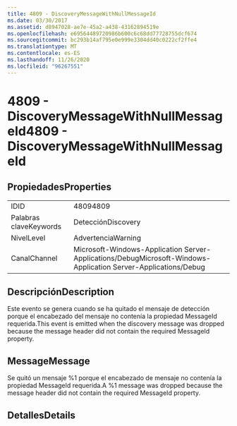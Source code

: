 ```yaml
---
title: 4809 - DiscoveryMessageWithNullMessageId
ms.date: 03/30/2017
ms.assetid: d8947028-ae7e-45a2-a438-43162894519e
ms.openlocfilehash: e69564489720986b600c6c68dd77728755dcf674
ms.sourcegitcommit: bc293b14af795e0e999e3304dd40c0222cf2ffe4
ms.translationtype: MT
ms.contentlocale: es-ES
ms.lasthandoff: 11/26/2020
ms.locfileid: "96267551"
---
```

# <a name="4809---discoverymessagewithnullmessageid"></a><span data-ttu-id="c2f87-102">4809 - DiscoveryMessageWithNullMessageId</span><span class="sxs-lookup"><span data-stu-id="c2f87-102">4809 - DiscoveryMessageWithNullMessageId</span></span>

## <a name="properties"></a><span data-ttu-id="c2f87-103">Propiedades</span><span class="sxs-lookup"><span data-stu-id="c2f87-103">Properties</span></span>  
  
|||  
|-|-|  
|<span data-ttu-id="c2f87-104">ID</span><span class="sxs-lookup"><span data-stu-id="c2f87-104">ID</span></span>|<span data-ttu-id="c2f87-105">4809</span><span class="sxs-lookup"><span data-stu-id="c2f87-105">4809</span></span>|  
|<span data-ttu-id="c2f87-106">Palabras clave</span><span class="sxs-lookup"><span data-stu-id="c2f87-106">Keywords</span></span>|<span data-ttu-id="c2f87-107">Detección</span><span class="sxs-lookup"><span data-stu-id="c2f87-107">Discovery</span></span>|  
|<span data-ttu-id="c2f87-108">Nivel</span><span class="sxs-lookup"><span data-stu-id="c2f87-108">Level</span></span>|<span data-ttu-id="c2f87-109">Advertencia</span><span class="sxs-lookup"><span data-stu-id="c2f87-109">Warning</span></span>|  
|<span data-ttu-id="c2f87-110">Canal</span><span class="sxs-lookup"><span data-stu-id="c2f87-110">Channel</span></span>|<span data-ttu-id="c2f87-111">Microsoft-Windows-Application Server-Applications/Debug</span><span class="sxs-lookup"><span data-stu-id="c2f87-111">Microsoft-Windows-Application Server-Applications/Debug</span></span>|  
  
## <a name="description"></a><span data-ttu-id="c2f87-112">Descripción</span><span class="sxs-lookup"><span data-stu-id="c2f87-112">Description</span></span>  

 <span data-ttu-id="c2f87-113">Este evento se genera cuando se ha quitado el mensaje de detección porque el encabezado del mensaje no contenía la propiedad MessageId requerida.</span><span class="sxs-lookup"><span data-stu-id="c2f87-113">This event is emitted when the discovery message was dropped because the message header did not contain the required MessageId property.</span></span>  
  
## <a name="message"></a><span data-ttu-id="c2f87-114">Message</span><span class="sxs-lookup"><span data-stu-id="c2f87-114">Message</span></span>  

 <span data-ttu-id="c2f87-115">Se quitó un mensaje %1 porque el encabezado de mensaje no contenía la propiedad MessageId requerida.</span><span class="sxs-lookup"><span data-stu-id="c2f87-115">A %1 message was dropped because the message header did not contain the required MessageId property.</span></span>  
  
## <a name="details"></a><span data-ttu-id="c2f87-116">Detalles</span><span class="sxs-lookup"><span data-stu-id="c2f87-116">Details</span></span>
